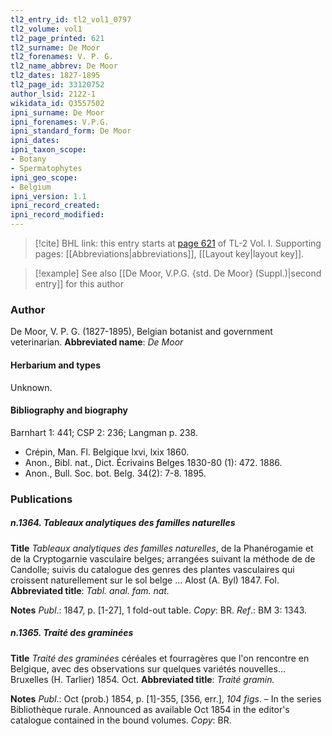 ```yaml
---
tl2_entry_id: tl2_vol1_0797
tl2_volume: vol1
tl2_page_printed: 621
tl2_surname: De Moor
tl2_forenames: V. P. G.
tl2_name_abbrev: De Moor
tl2_dates: 1827-1895
tl2_page_id: 33120752
author_lsid: 2122-1
wikidata_id: Q3557502
ipni_surname: De Moor
ipni_forenames: V.P.G.
ipni_standard_form: De Moor
ipni_dates: 
ipni_taxon_scope: 
- Botany
- Spermatophytes
ipni_geo_scope: 
- Belgium
ipni_version: 1.1
ipni_record_created: 
ipni_record_modified:
---
```



> [!cite] BHL link: this entry starts at [page 621](https://www.biodiversitylibrary.org/page/33120752) of TL-2 Vol. I.
> Supporting pages: [[Abbreviations|abbreviations]], [[Layout key|layout key]].

> [!example] See also [[De Moor, V.P.G. {std. De Moor} (Suppl.)|second entry]] for this author

### Author

De Moor, V. P. G. (1827-1895), Belgian botanist and government veterinarian. 
**Abbreviated name**: *De Moor*

#### Herbarium and types

Unknown.

#### Bibliography and biography

Barnhart 1: 441; CSP 2: 236; Langman p. 238.
- Crépin, Man. Fl. Belgique lxvi, lxix 1860.
- Anon., Bibl. nat., Dict. Écrivains Belges 1830-80 (1): 472. 1886.
- Anon., Bull. Soc. bot. Belg. 34(2): 7-8. 1895.

### Publications

##### n.1364. Tableaux analytiques des familles naturelles

**Title**
*Tableaux analytiques des familles naturelles*, de la Phanérogamie et de la Cryptogarnie vasculaire belges; arrangées suivant la méthode de de Candolle; suivis du catalogue des genres des plantes vasculaires qui croissent naturellement sur le sol belge ... Alost (A. Byl) 1847. Fol.
**Abbreviated title**: *Tabl. anal. fam. nat.*

**Notes**
*Publ*.: 1847, p. \[1-27\], 1 fold-out table. *Copy*: BR.
*Ref*.: BM 3: 1343.

##### n.1365. Traité des graminées

**Title**
*Traité des graminées* céréales et fourragères que l'on rencontre en Belgique, avec des observations sur quelques variétés nouvelles... Bruxelles (H. Tarlier) 1854. Oct.
**Abbreviated title**: *Traité gramin.*

**Notes**
*Publ*.: Oct (prob.) 1854, p. \[1\]-355, \[356, err.\], *104 figs*. – In the series Bibliothèque rurale. Announced as available Oct 1854 in the editor's catalogue contained in the bound volumes. *Copy*: BR.

